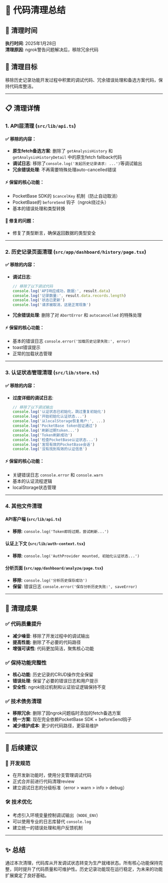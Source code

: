# 🧹 代码清理总结

## 📅 清理时间
**执行时间**: 2025年1月28日  
**清理原因**: ngrok警告问题解决后，移除冗余代码

## 🎯 清理目标
移除历史记录功能开发过程中积累的调试代码、冗余错误处理和备选方案代码，保持代码库整洁。

---

## 📋 清理详情

### 1. **API层清理** (`src/lib/api.ts`)

#### ✅ **移除的内容**：
- **原生fetch备选方案**: 删除了 `getAnalysisHistory` 和 `getAnalysisHistoryDetail` 中的原生fetch fallback代码
- **调试日志**: 移除了`console.log('发起历史记录请求: ...')`等调试输出
- **冗余错误处理**: 不再需要特殊处理auto-cancelled错误

#### ⚡ **保留的核心功能**：
- PocketBase SDK的 `$cancelKey` 机制（防止自动取消）
- PocketBase的 `beforeSend` 钩子（ngrok绕过头）
- 基本的错误处理和类型转换

#### 🔧 **修复的问题**：
- 修复了类型断言，确保返回数据的类型安全

---

### 2. **历史记录页面清理** (`src/app/dashboard/history/page.tsx`)

#### ✅ **移除的内容**：
- **调试日志**: 
  ```typescript
  // 移除了以下调试代码
  console.log('API响应成功，数据:', result.data)
  console.log('记录数量:', result.data.records.length)
  console.log('状态已更新')
  console.log('请求被取消，这是正常现象')
  ```
- **冗余错误处理**: 删除了对 `AbortError` 和 `autocancelled` 的特殊处理

#### ⚡ **保留的核心功能**：
- 基本的错误日志 `console.error('加载历史记录失败:', error)`
- toast错误提示
- 正常的加载状态管理

---

### 3. **认证状态管理清理** (`src/lib/store.ts`)

#### ✅ **移除的内容**：
- **过度详细的调试日志**:
  ```typescript
  // 移除了以下调试输出
  console.log('认证状态已初始化，跳过重复初始化')
  console.log('开始初始化认证状态...')
  console.log('从localStorage恢复用户:', ...)
  console.log('PocketBase token验证通过')
  console.log('刷新过期token...')
  console.log('Token刷新成功')
  console.log('检查PocketBase认证状态...')
  console.log('发现有效的PocketBase会话')
  console.log('没有找到有效的认证信息')
  ```

#### ⚡ **保留的核心功能**：
- 关键错误日志 `console.error` 和 `console.warn`
- 基本的认证流程逻辑
- localStorage状态管理

---

### 4. **其他文件清理**

#### **API客户端** (`src/lib/api.ts`)
- **移除**: `console.log('Token即将过期，尝试刷新...')`

#### **认证上下文** (`src/lib/auth-context.tsx`)
- **移除**: `console.log('AuthProvider mounted, 初始化认证状态...')`

#### **分析页面** (`src/app/dashboard/analyze/page.tsx`)
- **移除**: `console.log('分析历史保存成功')`
- **保留**: 错误日志 `console.error('保存分析历史失败:', saveError)`

---

## 🎉 清理成果

### ✅ **代码质量提升**
- **减少噪音**: 移除了开发过程中的调试输出
- **提高性能**: 删除了不必要的代码路径
- **增强可读性**: 代码更加简洁，聚焦核心功能

### ✅ **保持功能完整性**
- **核心功能**: 历史记录的CRUD操作完全保留
- **错误处理**: 保留了必要的错误日志和用户提示
- **安全性**: ngrok绕过机制和认证验证逻辑保持不变

### ✅ **技术债务清理**
- **移除冗余**: 删除了因ngrok问题临时添加的fetch备选方案
- **统一方案**: 现在完全依赖PocketBase SDK + beforeSend钩子
- **减少维护成本**: 更少的代码路径，更容易维护

---

## 🔮 后续建议

### 📝 **开发规范**
- 在开发新功能时，使用分支管理调试代码
- 正式合并前进行代码清理review
- 建立调试日志的分级标准（error > warn > info > debug）

### 🛠️ **技术优化**
- 考虑引入环境变量控制调试输出（`NODE_ENV`）
- 可以使用专业的日志库替代 `console.log`
- 建立统一的错误处理和用户反馈机制

---

## ✨ 总结

通过本次清理，代码库从开发调试状态转变为生产就绪状态。所有核心功能保持完整，同时提升了代码质量和可维护性。历史记录功能现在运行稳定，为未来的功能扩展奠定了良好基础。 